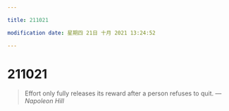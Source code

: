 ```yaml
---

title: 211021

modification date: 星期四 21日 十月 2021 13:24:52

---
```

# 211021

> Effort only fully releases its reward after a person refuses to quit.
> &mdash; <cite>Napoleon Hill</cite>

